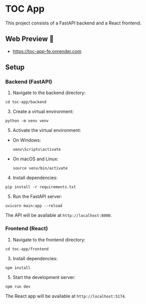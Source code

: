 # TOC App

This project consists of a FastAPI backend and a React frontend.

## Web Preview  🎉
- https://toc-app-fe.onrender.com

## Setup

### Backend (FastAPI)

1. Navigate to the backend directory: 
```
cd toc-app/backend
```

3. Create a virtual environment: 
```
python -m venv venv
```

5. Activate the virtual environment:
- On Windows:
  ```
  venv\Scripts\activate
  ```
- On macOS and Linux:
  ```
  source venv/bin/activate
  ```

4. Install dependencies: 
```
pip install -r requirements.txt
```

5. Run the FastAPI server: 
```
uvicorn main:app --reload
```

The API will be available at `http://localhost:8000`.

### Frontend (React)

1. Navigate to the frontend directory: 
```
cd toc-app/frontend
```

3. Install dependencies: 
```
npm install
```

5. Start the development server:
```
npm run dev
```

The React app will be available at `http://localhost:5174`.
